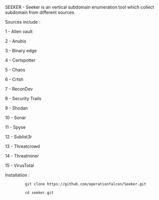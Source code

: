SEEKER - Seeker is an vertical subdomain enumeration tool which collect subdomain from different sources. 

Sources include :        

1 - Alien vault
                       
2 - Anubis

3 - Binary edge

4 - Certspotter

5 - Chaos

6 - Crtsh

7 - ReconDev

8 - Security Trails

9 - Shodan

10 - Sonar

11 - Spyse

12 - Sublist3r

13 - Threatcrowd

14 - Threatminer

15 - VirusTotal

Installation :
 
             git clone https://github.com/operationfalcon/Seeker.git

             cd seeker.git
